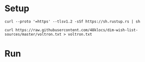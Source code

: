 # Setup

`curl --proto '=https' --tlsv1.2 -sSf https://sh.rustup.rs | sh`

`curl https://raw.githubusercontent.com/48klocs/dim-wish-list-sources/master/voltron.txt > voltron.txt`

# Run

